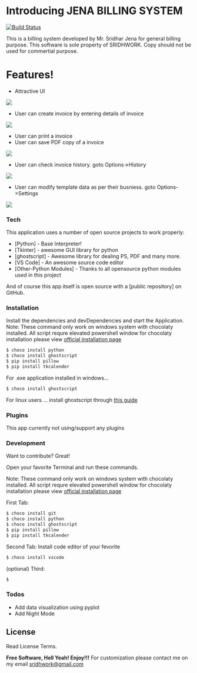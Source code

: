 # Introducing JENA BILLING SYSTEM


[![Build Status](https://travis-ci.org/joemccann/dillinger.svg?branch=master)](https://travis-ci.org/joemccann/dillinger)

This is a billing system developed by Mr. Sridhar Jena for general billing purpose. This software is sole property of SRIDHWORK. Copy should not be used for commertial purpose.


# Features!

* Attractive UI


<img src="screenshots/mainpage.jpg" />

* User can create invoice by entering details of invoice
  

<img src="screenshots/creating.gif" />

* User can print a invoice
* User can save PDF copy of a invoice
  
<img src="screenshots/printing.gif" />


* User can check invoice history. goto Options->History
  
<img src="screenshots/history.gif" />

* User can modify template data as per their busniess. goto Options->Settings

<img src="screenshots/settings.gif" />

### Tech

This application uses a number of open source projects to work properly:

* [Python] - Base Interpreter!
* [Tkinter] - awesome GUI library for python
* [ghostscript] - Awesome library for dealing PS, PDF and many more.
* [VS Code] - An awesome source code editor
* [Other-Python Modules] - Thanks to all opensource python modules used in this project

And of course this app itself is open source with a [public repository]
 on GitHub.

### Installation

Install the dependencies and devDependencies and start the Application.
Note: These command only work on windows system with chocolaty installed. All script requre elevated powershell window
for chocolaty installation please view [official installation page](https://chocolatey.org/install)
```sh
$ choco install python
$ choco install ghostscript
$ pip install pillow
$ pip install tkcalender
```

For .exe application installed in windows...

```sh
$ choco install ghostscript
```
For linux users ...
 install ghostscript through [this guide](https://www.ghostscript.com/doc/current/Install.htm)

### Plugins

This app currently not using/support any plugins


### Development

Want to contribute? Great!

Open your favorite Terminal and run these commands.

Note: These command only work on windows system with chocolaty installed. All script requre elevated powershell window
for chocolaty installation please view [official installation page](https://chocolatey.org/install)

First Tab:
```sh
$ choco install git
$ choco install python
$ choco install ghostscript
$ pip install pillow
$ pip install tkcalender
```

Second Tab:
Install code editor of your fevorite
```sh
$ choco install vscode
```

(optional) Third:
```sh
$ 
```

### Todos

 - Add data visualization using pyplot
 - Add Night Mode

License
----

Read License Terms. 


**Free Software, Hell Yeah! Enjoy!!!**
For customization please contact me on my email sridhwork@gmail.com

